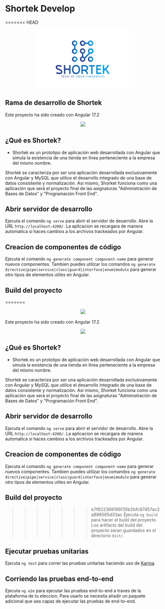 # Shortek Develop

<<<<<<< HEAD
<p style="text-align:center"><img src="./extras/shorket_logo.png" width="300"/></p>

## Rama de desarrollo de Shortek

Este proyecto ha sido creado con Angular 17.2

<p style="text-align:center"><img src="https://upload.wikimedia.org/wikipedia/commons/f/f7/Angular_gradient.png" width="250"/></p>

## ¿Qué es Shortek?

- Shortek es un prototipo de aplicación web desarrollada con Angular que simula la existencia de una tienda en línea perteneciente a la empresa del mismo nombre.

Shortek se caracteriza por ser una aplicación desarrollada exclusivamente con Angular y MySQL que utilice el desarrollo integrado de una base de datos consistente y normalización.
Así mismo, Shorket funciona como una aplicación que será el proyecto final de las asignaturas "Administración de Bases de Datos" y "Programación Front End".


## Abrir servidor de desarrollo

Ejecuta el comando  `ng serve` para abrir el servidor de desarrollo. Abre la URL `http://localhost:4200/`. La aplicacion se recargara de manera automatica si haces cambios a los archivos trackeados por Angular.

## Creacion de componentes de código

Ejecuta el comando `ng generate component component-name` para generar nuevos componentes.  Tambien puedes utilizar los comandos `ng generate directive|pipe|service|class|guard|interface|enum|module`
para generar otro tipos de elementos utiles en Angular.

## Build del proyecto

=======
<p style="text-align:center"><img src="./extras/shortek_logo.png" width="300"/></p>

Este proyecto ha sido creado con Angular 17.2

<p style="text-align:center"><img src="https://upload.wikimedia.org/wikipedia/commons/f/f7/Angular_gradient.png" width="250"/></p>

## ¿Qué es Shortek?

- Shortek es un prototipo de aplicación web desarrollada con Angular que simula la existencia de una tienda en línea perteneciente a la empresa del mismo nombre.

Shortek se caracteriza por ser una aplicación desarrollada exclusivamente con Angular y MySQL que utilice el desarrollo integrado de una base de datos consistente y normalización.
Así mismo, Shorket funciona como una aplicación que será el proyecto final de las asignaturas "Administración de Bases de Datos" y "Programación Front End".


## Abrir servidor de desarrollo

Ejecuta el comando  `ng serve` para abrir el servidor de desarrollo. Abre la URL `http://localhost:4200/`. La aplicacion se recargara de manera automatica si haces cambios a los archivos trackeados por Angular.

## Creacion de componentes de código

Ejecuta el comando `ng generate component component-name` para generar nuevos componentes.  Tambien puedes utilizar los comandos `ng generate directive|pipe|service|class|guard|interface|enum|module`
para generar otro tipos de elementos utiles en Angular.

## Build del proyecto

>>>>>>> e7f822369186f35b2bfc87457ac2a898565d33ac
Ejecuta  `ng build` para hacer el build del proyecto. Los artifacts del build del proyecto seran guardados en el directorio `dist/`.

## Ejecutar pruebas unitarias

Ejecuta  `ng test` para correr las pruebas unitarias haciendo uso de [Karma](https://karma-runner.github.io).

## Corriendo las pruebas end-to-end

Ejecuta `ng e2e` para ejecutar las pruebas end-to-end a traves de la plataforma de tu eleccion. Para usarlo se necesita añadir un paquete adicional que sea capaz de ejecutar las pruebas de end-to-end.
